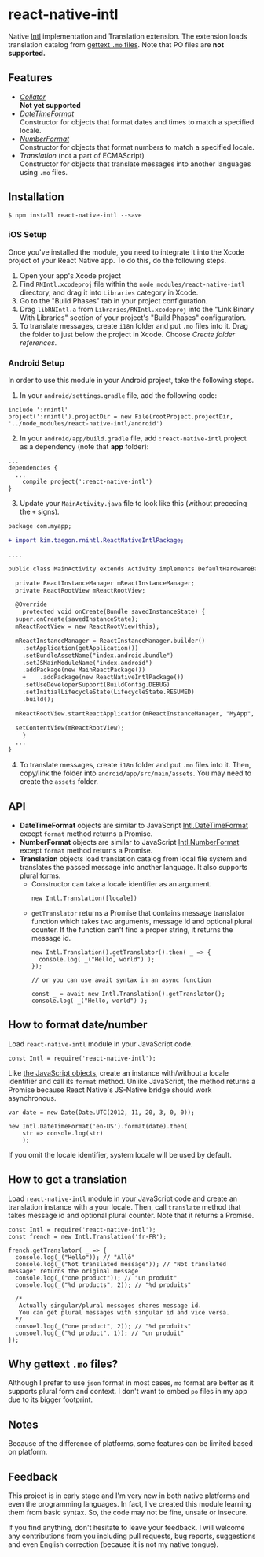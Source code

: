 # react-native-intl

Native [Intl](https://developer.mozilla.org/en-US/docs/Web/JavaScript/Reference/Global_Objects/Intl) implementation and Translation extension. The extension loads translation catalog from [gettext `.mo` files](https://www.gnu.org/software/gettext/manual/html_node/MO-Files.html). Note that PO files are **not supported.**

## Features

* [*Collator*](https://developer.mozilla.org/en-US/docs/Web/JavaScript/Reference/Global_Objects/Collator)  
**Not yet supported**
* [*DateTimeFormat*](https://developer.mozilla.org/en-US/docs/Web/JavaScript/Reference/Global_Objects/DateTimeFormat)  
Constructor for objects that format dates and times to match a specified locale.
* [*NumberFormat*](https://developer.mozilla.org/en-US/docs/Web/JavaScript/Reference/Global_Objects/NumberFormat)  
  Constructor for objects that format numbers to match a specified locale.
* *Translation* (not a part of ECMAScript)  
  Constructor for objects that translate messages into another languages using `.mo` files.

## Installation

```
$ npm install react-native-intl --save
```

### iOS Setup

Once you've installed the module, you need to integrate it into the Xcode project of your React Native app. To do this, do the following steps.

1. Open your app's Xcode project
2. Find `RNIntl.xcodeproj` file within the `node_modules/react-native-intl` directory, and drag it into `Libraries` category in Xcode.
3. Go to the "Build Phases" tab in your project configuration.
4. Drag `libRNIntl.a` from `Libraries/RNIntl.xcodeproj` into the "Link Binary With Libraries" section of your project's "Build Phases" configuration.
5. To translate messages, create `i18n` folder and put `.mo` files into it. Drag the folder to just below the project in Xcode. Choose *Create folder references*.

### Android Setup

In order to use this module in your Android project, take the following steps.

1. In your `android/settings.gradle` file, add the following code:
  ```
  include ':rnintl'
  project(':rnintl').projectDir = new File(rootProject.projectDir, '../node_modules/react-native-intl/android')
  ```
2. In your `android/app/build.gradle` file, add `:react-native-intl` project as a dependency (note that **app** folder):
  ```
  ...
  dependencies {
    ...
      compile project(':react-native-intl')
  }
  ```
3. Update your `MainActivity.java` file to look like this (without preceding the `+` signs).
  ```diff
  package com.myapp;

  + import kim.taegon.rnintl.ReactNativeIntlPackage;

  ....

  public class MainActivity extends Activity implements DefaultHardwareBackBtnHandler {

    private ReactInstanceManager mReactInstanceManager;
    private ReactRootView mReactRootView;

    @Override
      protected void onCreate(Bundle savedInstanceState) {
	super.onCreate(savedInstanceState);
	mReactRootView = new ReactRootView(this);

	mReactInstanceManager = ReactInstanceManager.builder()
	  .setApplication(getApplication())
	  .setBundleAssetName("index.android.bundle")
	  .setJSMainModuleName("index.android")
	  .addPackage(new MainReactPackage())
	  +    .addPackage(new ReactNativeIntlPackage())
	  .setUseDeveloperSupport(BuildConfig.DEBUG)
	  .setInitialLifecycleState(LifecycleState.RESUMED)
	  .build();

	mReactRootView.startReactApplication(mReactInstanceManager, "MyApp", null);

	setContentView(mReactRootView);
      }
    ...
  }
  ```
4. To translate messages, create `i18n` folder and put `.mo` files into it. Then, copy/link the folder into `android/app/src/main/assets`. You may need to create the `assets` folder.

## API

* **DateTimeFormat** objects are similar to JavaScript  [Intl.DateTimeFormat](https://developer.mozilla.org/en-US/docs/Web/JavaScript/Reference/Global_Objects/DateTimeFormat) except `format` method returns a Promise.
* **NumberFormat** objects are similar to JavaScript [Intl.NumberFormat](https://developer.mozilla.org/en-US/docs/Web/JavaScript/Reference/Global_Objects/NumberFormat) except `format` method returns a Promise.
* **Translation** objects load translation catalog from local file system and translates the passed message into another language. It also supports plural forms.
  * Constructor can take a locale identifier as an argument.
    ```
    new Intl.Translation([locale])
    ```
  * `getTranslator` returns a Promise that contains message translator function which takes two arguments, message id and optional plural counter. If the function can't find a proper string, it returns the message id.
    ```
    new Intl.Translation().getTranslator().then( _ => {
      console.log( _("Hello, world") );
    });

    // or you can use await syntax in an async function

    const _ = await new Intl.Translation().getTranslator();
    console.log( _("Hello, world") );
    ```

## How to format date/number

Load `react-native-intl` module in your JavaScript code.

```
const Intl = require('react-native-intl');
```

Like [the JavaScript objects](https://developer.mozilla.org/en-US/docs/Web/JavaScript/Reference/Global_Objects/Intl), create an instance with/without a locale identifier and call its `format` method. Unlike  JavaScript, the method returns a Promise because React Native's JS-Native bridge should work asynchronous.

```
var date = new Date(Date.UTC(2012, 11, 20, 3, 0, 0));

new Intl.DateTimeFormat('en-US').format(date).then(
    str => console.log(str)
    );
```

If you omit the locale identifier, system locale will be used by default.

## How to get a translation

Load `react-native-intl` module in your JavaScript code and create an translation instance with a your locale. Then, call `translate` method that takes message id and optional plural counter. Note that it returns a Promise.

```
const Intl = require('react-native-intl');
const french = new Intl.Translation('fr-FR');

french.getTranslator( _ => {
  console.log(_("Hello")); // "Allô"
  console.log(_("Not translated message")); // "Not translated message" returns the original message
  console.log(_("one product")); // "un produit"
  console.log(_("%d products", 2)); // "%d produits"

  /*
   Actually singular/plural messages shares message id.
   You can get plural messages with singular id and vice versa.
  */
  consoel.log(_("one product", 2)); // "%d produits"
  consoel.log(_("%d product", 1)); // "un produit"
});
```

## Why gettext `.mo` files?

Although I prefer to use `json` format in most cases, `mo` format are better as it supports plural form and context. I don't want to embed `po` files in my app due to its bigger footprint.

## Notes

Because of the difference of platforms, some features can be limited based on platform.

## Feedback

This project is in early stage and I'm very new in both native platforms and even the programming languages.
In fact, I've created this module learning them from basic syntax. So, the code may not be fine, unsafe or insecure.

If you find anything, don't hesitate to leave your feedback.
I will welcome any contributions from you including pull requests, bug reports, suggestions and even English correction (because it is not my native tongue).
